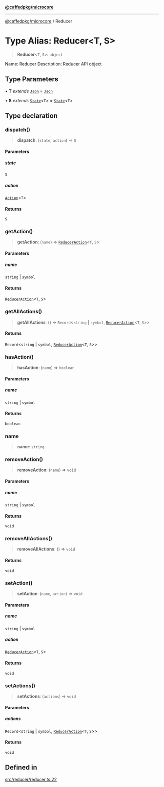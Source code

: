 [**@caffedpkg/microcore**](../README.md)

***

[@caffedpkg/microcore](../globals.md) / Reducer

# Type Alias: Reducer\<T, S\>

> **Reducer**\<`T`, `S`\>: `object`

Name: Reducer
Description: Reducer API object

## Type Parameters

• **T** *extends* [`Json`](Json.md) = [`Json`](Json.md)

• **S** *extends* [`State`](State.md)\<`T`\> = [`State`](State.md)\<`T`\>

## Type declaration

### dispatch()

> **dispatch**: (`state`, `action`) => `S`

#### Parameters

##### state

`S`

##### action

[`Action`](Action.md)\<`T`\>

#### Returns

`S`

### getAction()

> **getAction**: (`name`) => [`ReducerAction`](ReducerAction.md)\<`T`, `S`\>

#### Parameters

##### name

`string` | `symbol`

#### Returns

[`ReducerAction`](ReducerAction.md)\<`T`, `S`\>

### getAllActions()

> **getAllActions**: () => `Record`\<`string` \| `symbol`, [`ReducerAction`](ReducerAction.md)\<`T`, `S`\>\>

#### Returns

`Record`\<`string` \| `symbol`, [`ReducerAction`](ReducerAction.md)\<`T`, `S`\>\>

### hasAction()

> **hasAction**: (`name`) => `boolean`

#### Parameters

##### name

`string` | `symbol`

#### Returns

`boolean`

### name

> **name**: `string`

### removeAction()

> **removeAction**: (`name`) => `void`

#### Parameters

##### name

`string` | `symbol`

#### Returns

`void`

### removeAllActions()

> **removeAllActions**: () => `void`

#### Returns

`void`

### setAction()

> **setAction**: (`name`, `action`) => `void`

#### Parameters

##### name

`string` | `symbol`

##### action

[`ReducerAction`](ReducerAction.md)\<`T`, `S`\>

#### Returns

`void`

### setActions()

> **setActions**: (`actions`) => `void`

#### Parameters

##### actions

`Record`\<`string` \| `symbol`, [`ReducerAction`](ReducerAction.md)\<`T`, `S`\>\>

#### Returns

`void`

## Defined in

[src/reducer/reducer.ts:22](https://github.com/caffed/microcore/blob/3444f5042af4893783a848f270124aa74f8db032/src/reducer/reducer.ts#L22)
